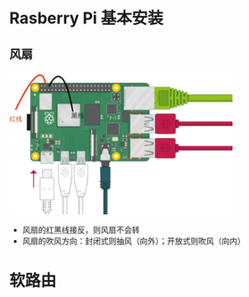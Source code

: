 # Rasberry Pi 基本安装

## 风扇

<img src="../../pictures/20240101182816.png" width="400"/> 

- 风扇的红黑线接反，则风扇不会转
- 风扇的吹风方向：封闭式则抽风（向外）；开放式则吹风（向内）

# 软路由